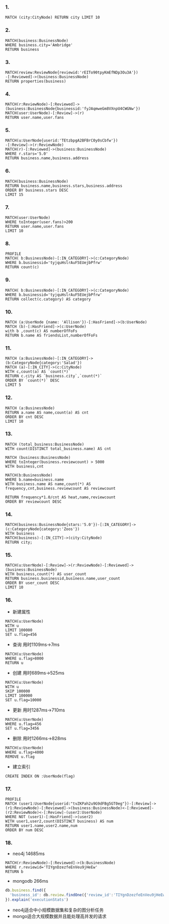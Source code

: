### 1.
```cypher
MATCH (city:CityNode) RETURN city LIMIT 10
```
### 2.
```cypher
MATCH(business:BusinessNode) 
WHERE business.city='Ambridge' 
RETURN business
```
### 3.
```cypher
MATCH(review:ReviewNode{reviewid:'rEITo90tpyKmEfNDp3Ou3A'})
-[:Reviewed]->(business:BusinessNode)
RETURN properties(business)
```
### 4.
```cypher
MATCH(r:ReviewNode)-[:Reviewed]->(business:BusinessNode{businessid:'fyJAqmweGm8VXnpU4CWGNw'})
MATCH(user:UserNode)-[:Review]->(r)
RETURN user.name,user.fans
```
### 5.
```cypher
MATCH(u:UserNode{userid:'TEtzbpgA2BFBrC0y0sCbfw'})
-[:Review]->(r:ReviewNode)
MATCH(r)-[:Reviewed]->(business:BusinessNode)
WHERE r.stars='5.0'
RETURN business.name,business.address
```
### 6.
```cypher
MATCH(business:BusinessNode)
RETURN business.name,business.stars,business.address
ORDER BY business.stars DESC
LIMIT 15
```
### 7.
```cypher
MATCH(user:UserNode)
WHERE toInteger(user.fans)>200
RETURN user.name,user.fans
LIMIT 10
```
### 8.
```cypher
PROFILE
MATCH( b:BusinessNode)-[:IN_CATEGORY]->(c:CategoryNode)
WHERE b.businessid='tyjquHslrAuF5EUejbPfrw'
RETURN count(c)
```
### 9.
```cypher
MATCH( b:BusinessNode)-[:IN_CATEGORY]->(c:CategoryNode)
WHERE b.businessid='tyjquHslrAuF5EUejbPfrw'
RETURN collect(c.category) AS category
```
### 10.
```cypher
MATCH (a:UserNode {name: 'Allison'})-[:HasFriend]->(b:UserNode)
MATCH (b)-[:HasFriend]->(c:UserNode)
with b ,count(c) AS numberOfFoFs
RETURN b.name AS friendsList,numberOfFoFs
```
### 11.
```cypher
MATCH (a:BusinessNode)-[:IN_CATEGORY]->(b:CategoryNode{category:'Salad'})
MATCH (a)-[:IN_CITY]->(c:CityNode)
WITH c,count(a) AS `count(*)`
RETURN c.city AS `business.city`,`count(*)`
ORDER BY `count(*)` DESC
LIMIT 5													
```
### 12.
```cypher
MATCH (a:BusinessNode)
RETURN a.name AS name,count(a) AS cnt
ORDER BY cnt DESC
LIMIT 10
```
### 13.
```CYPHER
MATCH (total_business:BusinessNode)
WITH count(DISTINCT total_business.name) AS cnt

MATCH (business:BusinessNode)
WHERE toInteger(business.reviewcount) > 5000
WITH business,cnt

MATCH(b:BusinessNode)
WHERE b.name=business.name
WITH business.name AS name,count(*) AS frequency,cnt,business.reviewcount AS reviewcount

RETURN frequency*1.0/cnt AS heat,name,reviewcount
ORDER BY reviewcount DESC
```
### 14.
```cypher
MATCH(business:BusinessNode{stars:'5.0'})-[:IN_CATEGORY]->(c:CategoryNode{category:'Zoos'})
WITH business
MATCH(business)-[:IN_CITY]->(city:CityNode)
RETURN city;
```
### 15.
```CYPHER
MATCH(u:UserNode)-[:Review]->(r:ReviewNode)-[:Reviewed]->(business:BusinessNode)
WITH business,count(*) AS user_count
RETURN business.businessid,business.name,user_count
ORDER BY user_count DESC
LIMIT 10
```
### 16.
- 新建属性
```CYPHER
MATCH(u:UserNode)
WITH u
LIMIT 100000
SET u.flag=456
```
- 查询 用时1109ms->7ms
```CYPHER
MATCH(u:UserNode)
WHERE u.flag>8000
RETURN u
```
- 创建 用时689ms->525ms
```CYPHER
MATCH(u:UserNode)
WITH u
SKIP 100000
LIMIT 100000
SET u.flag=10000
```
- 更新 用时1287ms->710ms
```CYPHER
MATCH(u:UserNode)
WHERE u.flag=456
SET u.flag=3456
```
- 删除 用时1266ms->828ms
```CYPHER
MATCH(u:UserNode)
WHERE u.flag>4000
REMOVE u.flag
```
- 建立索引
```CYPHER
CREATE INDEX ON :UserNode(flag)
```
### 17.
```CYPHER
PROFILE
MATCH (user1:UserNode{userid:"tvZKPah2u9G9dFBg5GT0eg"})-[:Review]->(r1:ReviewNode)-[:Reviewed]->(business:BusinessNode)<-[:Reviewed]-(r2:ReviewNode)<-[:Review]-(user2:UserNode)
WHERE NOT (user1)-[:HasFriend]->(user2)
WITH user1,user2,count(DISTINCT business) AS num	
RETURN user1.name,user2.name,num			
ORDER BY num DESC			 
```
### 18.
- neo4j  14685ms
```cypher
MATCH(r:ReviewNode)-[:Reviewed]->(b:BusinessNode)
WHERE r.reviewid='TIYgnDzezfeEnVeu9jHeEw'
RETURN b
```
- mongodb 266ms
``` javascript
db.business.find({
  'business_id': db.review.findOne({'review_id':'TIYgnDzezfeEnVeu9jHeEw'}).business_id
}).explain('executionStats')

```

- neo4j适合中小规模数据集和复杂的图分析任务
- mongo适合大规模数据并且能处理高并发的请求